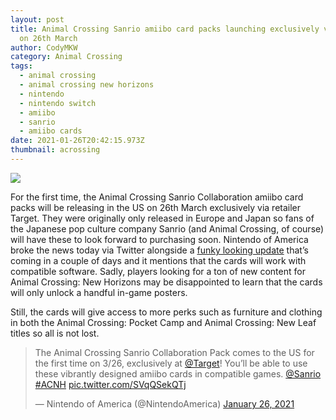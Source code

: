 ```yaml
---
layout: post
title: Animal Crossing Sanrio amiibo card packs launching exclusively via Target
  on 26th March
author: CodyMKW
category: Animal Crossing
tags:
  - animal crossing
  - animal crossing new horizons
  - nintendo
  - nintendo switch
  - amiibo
  - sanrio
  - amiibo cards
date: 2021-01-26T20:42:15.973Z
thumbnail: acrossing
---
```

![](https://res.cloudinary.com/dgzrtvctq/image/upload/v1611848327/sanrio_amiibo_cards_animal_crossing_dqhcbl.jpg)

For the first time, the Animal Crossing Sanrio Collaboration amiibo card packs will be releasing in the US on 26th March exclusively via retailer Target. They were originally only released in Europe and Japan so fans of the Japanese pop culture company Sanrio (and Animal Crossing, of course) will have these to look forward to purchasing soon. Nintendo of America broke the news today via Twitter alongside a [funky looking update](https://codymkw.github.io/posts/2021/01/26/animal-crossing-new-horizons-festivale-update-announced) that’s coming in a couple of days and it mentions that the cards will work with compatible software. Sadly, players looking for a ton of new content for Animal Crossing: New Horizons may be disappointed to learn that the cards will only unlock a handful in-game posters.

Still, the cards will give access to more perks such as furniture and clothing in both the Animal Crossing: Pocket Camp and Animal Crossing: New Leaf titles so all is not lost.

<blockquote class="twitter-tweet"><p lang="en" dir="ltr">The Animal Crossing Sanrio Collaboration Pack comes to the US for the first time on 3/26, exclusively at <a href="https://twitter.com/Target?ref_src=twsrc%5Etfw">@Target</a>! You’ll be able to use these vibrantly designed amiibo cards in compatible games. <a href="https://twitter.com/sanrio?ref_src=twsrc%5Etfw">@Sanrio</a> <a href="https://twitter.com/hashtag/ACNH?src=hash&amp;ref_src=twsrc%5Etfw">#ACNH</a> <a href="https://t.co/SVqQSekQTj">pic.twitter.com/SVqQSekQTj</a></p>&mdash; Nintendo of America (@NintendoAmerica) <a href="https://twitter.com/NintendoAmerica/status/1354074126521167873?ref_src=twsrc%5Etfw">January 26, 2021</a></blockquote> <script async src="https://platform.twitter.com/widgets.js" charset="utf-8"></script>